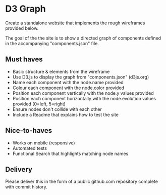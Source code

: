 # D3 Graph

Create a standalone website that implements the rough wireframes provided below.

The goal of the the site is to show a directed graph of components defined in the accompanying "components.json" file.

## Must haves

* Basic structure & elements from the wireframe
* Use D3.js to display the graph from "components.json" (d3js.org)
* Name each component with the node.name provided
* Colour each component with the node.color provided
* Position each component vertically with the node.y values provided
* Position each component horizontally with the node.evolution values provided (0=left, 5=right)
* Ensure nodes don't collide with each other
* Include a Readme that explains how to test the site

## Nice-to-haves

* Works on mobile (responsive)
* Automated tests
* Functional Search that highlights matching node names

## Delivery

Please deliver this in the form of a public github.com repository complete with commit history.

